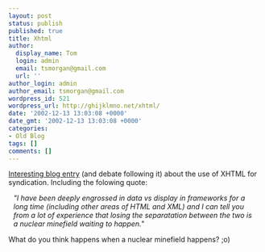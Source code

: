 ```yaml
---
layout: post
status: publish
published: true
title: Xhtml
author:
  display_name: Tom
  login: admin
  email: tsmorgan@gmail.com
  url: ''
author_login: admin
author_email: tsmorgan@gmail.com
wordpress_id: 521
wordpress_url: http://ghijklmno.net/xhtml/
date: '2002-12-13 13:03:08 +0000'
date_gmt: '2002-12-13 13:03:08 +0000'
categories:
- Old Blog
tags: []
comments: []
---
```

<!-- more -->

<p><a href="http://www.dashes.com/anil/index.php?archives/004158.php">Interesting blog entry</a> (and debate following it) about the use of XHTML for syndication. Including the folowing quote:</p>

<p style="margin:0px 10px;font-style:italic;">"I have been deeply engrossed in data vs display in frameworks for a long time (including other areas of HTML and XML) and I can tell you from a lot of experience that losing the separatation between the two is a nuclear minefield waiting to happen."</p>

<p>What do you think happens when a nuclear minefield happens? ;o)</p>

